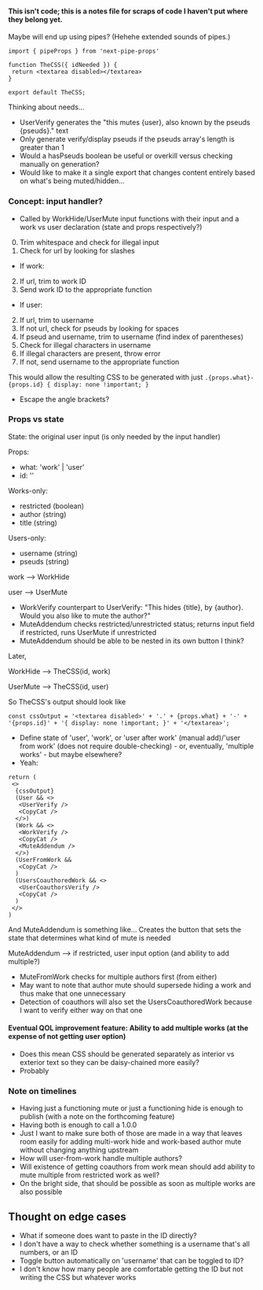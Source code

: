#### This isn't code; this is a notes file for scraps of code I haven't put where they belong yet.

Maybe will end up using pipes? (Hehehe extended sounds of pipes.)
~~~
import { pipeProps } from 'next-pipe-props' 

function TheCSS({ idNeeded }) {
 return <textarea disabled></textarea>
}

export default TheCSS;
~~~

Thinking about needs...

- UserVerify generates the "this mutes {user}, also known by the pseuds {pseuds}." text
- Only generate verify/display pseuds if the pseuds array's length is greater than 1 
- Would a hasPseuds boolean be useful or overkill versus checking manually on generation?
- Would like to make it a single export that changes content entirely based on what's being muted/hidden...

### Concept: input handler?
- Called by WorkHide/UserMute input functions with their input and a work vs user declaration (state and props respectively?)
0. Trim whitespace and check for illegal input
1. Check for url by looking for slashes
- If work:
2. If url, trim to work ID
3. Send work ID to the appropriate function
- If user:
2. If url, trim to username
3. If not url, check for pseuds by looking for spaces
4. If pseud and username, trim to username (find index of parentheses)
5. Check for illegal characters in username
6. If illegal characters are present, throw error
7. If not, send username to the appropriate function

This would allow the resulting CSS to be generated with just `.{props.what}-{props.id} { display: none !important; }`
- Escape the angle brackets?

### Props vs state
State: the original user input (is only needed by the input handler)

Props: 
- what: 'work' | 'user'
- id: ''

Works-only:
- restricted (boolean)
- author (string)
- title (string)

Users-only: 
- username (string)
- pseuds (string)

work --> WorkHide

user --> UserMute

- WorkVerify counterpart to UserVerify: "This hides {title}, by {author}. Would you also like to mute the author?"
- MuteAddendum checks restricted/unrestricted status; returns input field if restricted, runs UserMute if unrestricted
- MuteAddendum should be able to be nested in its own button I think?

Later,

WorkHide --> TheCSS(id, work)

UserMute --> TheCSS(id, user)

So TheCSS's output should look like
~~~
const cssOutput = '<textarea disabled>' + '.' + {props.what} + '-' + '{props.id}' + '{ display: none !important; }' + '</textarea>';
~~~
- Define state of 'user', 'work', or 'user after work' (manual add)/'user from work' (does not require double-checking) - or, eventually, 'multiple works' - but maybe elsewhere?
- Yeah:
~~~
return (
 <>
  {cssOutput}
  (User && <>
   <UserVerify />
   <CopyCat />
  </>)
  (Work && <>
   <WorkVerify />
   <CopyCat />
   <MuteAddendum />
  </>)
  (UserFromWork && 
   <CopyCat /> 
  )
  (UsersCoauthoredWork && <>
   <UserCoauthorsVerify />
   <CopyCat />
  )
 </>
)
~~~

And MuteAddendum is something like... Creates the button that sets the state that determines what kind of mute is needed

MuteAddendum --> if restricted, user input option (and ability to add multiple?)

- MuteFromWork checks for multiple authors first (from either)
- May want to note that author mute should supersede hiding a work and thus make that one unnecessary
- Detection of coauthors will also set the UsersCoauthoredWork because I want to verify either way on that one 

#### **Eventual QOL improvement feature:** Ability to add multiple works (at the expense of not getting user option)
- Does this mean CSS should be generated separately as interior vs exterior text so they can be daisy-chained more easily?
- Probably

### Note on timelines
- Having just a functioning mute or just a functioning hide is enough to publish (with a note on the forthcoming feature)
- Having both is enough to call a 1.0.0
- Just I want to make sure both of those are made in a way that leaves room easily for adding multi-work hide and work-based author mute without changing anything upstream 
- How will user-from-work handle multiple authors?
- Will existence of getting coauthors from work mean should add ability to mute multiple from restricted work as well? 
- On the bright side, that should be possible as soon as multiple works are also possible 

## Thought on edge cases
- What if someone does want to paste in the ID directly?
- I don't have a way to check whether something is a username that's all numbers, or an ID 
- Toggle button automatically on 'username' that can be toggled to ID?
- I don't know how many people are comfortable getting the ID but not writing the CSS but whatever works 